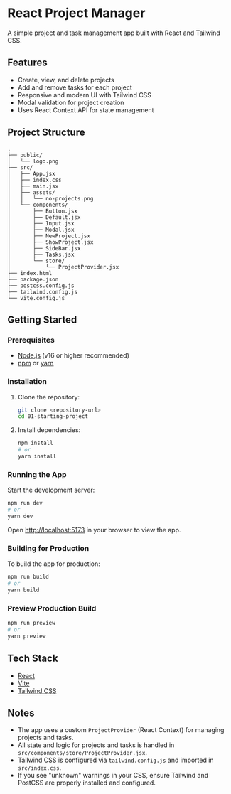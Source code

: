 # React Project Manager

A simple project and task management app built with React and Tailwind CSS.

## Features

- Create, view, and delete projects
- Add and remove tasks for each project
- Responsive and modern UI with Tailwind CSS
- Modal validation for project creation
- Uses React Context API for state management

## Project Structure

```
.
├── public/
│   └── logo.png
├── src/
│   ├── App.jsx
│   ├── index.css
│   ├── main.jsx
│   ├── assets/
│   │   └── no-projects.png
│   └── components/
│       ├── Button.jsx
│       ├── Default.jsx
│       ├── Input.jsx
│       ├── Modal.jsx
│       ├── NewProject.jsx
│       ├── ShowProject.jsx
│       ├── SideBar.jsx
│       ├── Tasks.jsx
│       └── store/
│           └── ProjectProvider.jsx
├── index.html
├── package.json
├── postcss.config.js
├── tailwind.config.js
└── vite.config.js
```

## Getting Started

### Prerequisites

- [Node.js](https://nodejs.org/) (v16 or higher recommended)
- [npm](https://www.npmjs.com/) or [yarn](https://yarnpkg.com/)

### Installation

1. Clone the repository:

   ```sh
   git clone <repository-url>
   cd 01-starting-project
   ```

2. Install dependencies:

   ```sh
   npm install
   # or
   yarn install
   ```

### Running the App

Start the development server:

```sh
npm run dev
# or
yarn dev
```

Open [http://localhost:5173](http://localhost:5173) in your browser to view the app.

### Building for Production

To build the app for production:

```sh
npm run build
# or
yarn build
```

### Preview Production Build

```sh
npm run preview
# or
yarn preview
```

## Tech Stack

- [React](https://react.dev/)
- [Vite](https://vitejs.dev/)
- [Tailwind CSS](https://tailwindcss.com/)

## Notes

- The app uses a custom `ProjectProvider` (React Context) for managing projects and tasks.
- All state and logic for projects and tasks is handled in `src/components/store/ProjectProvider.jsx`.
- Tailwind CSS is configured via `tailwind.config.js` and imported in `src/index.css`.
- If you see "unknown" warnings in your CSS, ensure Tailwind and PostCSS are properly installed and configured.

